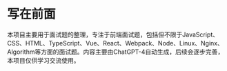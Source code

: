 # 写在前面
本项目主要用于面试题的整理，专注于前端面试题，包括但不限于JavaScript、CSS、HTML、TypeScript、Vue、React、Webpack、Node、Linux、Nginx、Algorithm等方面的面试题。内容主要由ChatGPT-4自动生成，后续会逐步完善，本项目仅供学习交流使用。

<!-- 引入自定义组件 -->
<script setup>
import MenuList from '.vitepress/components/MenuList.vue'
</script>

<!-- ## 导航
<br/>

<MenuList /> -->
